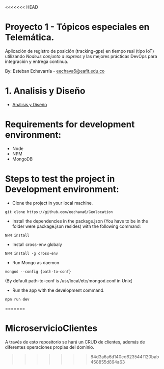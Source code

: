 <<<<<<< HEAD




# Proyecto 1 - Tópicos especiales en Telemática.

Aplicación de registro de posición (tracking-gps) en tiempo real (tipo IoT) utilizando *NodeJs conjunto a express* y las mejores prácticas DevOps para integración y entrega continua.

By: Esteban Echavarría - eechava6@eafit.edu.co

# 1. Analisis y Diseño

* [Análisis y Diseño](analisis-diseno.md)


# Requirements for development environment:

* Node 
* NPM
* MongoDB

# Steps to test the project in Development environment:

* Clone the project in your local machine.

`git clone https://github.com/eechava6/Geolocation`

* Install the dependencies in the package.json (You have to be in the folder were package.json resides) with the following command: 

`NPM install`

* Install cross-env globaly

`NPM install -g cross-env`

* Run Mongo as daemon 

`mongod --config {path-to-conf} `

(By default path-to-conf is /usr/local/etc/mongod.conf in Unix) 

* Run the app with the development command.

`npm run dev`



=======

# MicroservicioClientes
A través de esto repositorio se hará un CRUD de clientes, además de diferentes operaciones propias del dominio. 
>>>>>>> 84d3a6a6d140cd623544f120bab458855d864a63
